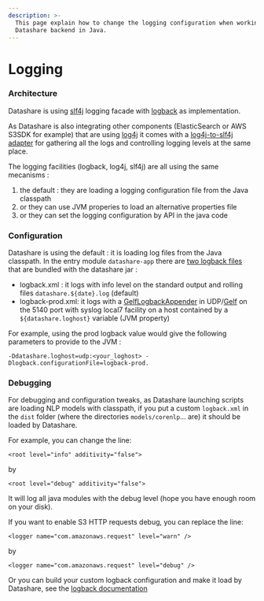 ```yaml
---
description: >-
  This page explain how to change the logging configuration when working on
  Datashare backend in Java.
---
```


# Logging

### Architecture

Datashare is using [slf4j](https://www.slf4j.org/) logging facade with [logback](https://logback.qos.ch/) as implementation.

As Datashare is also integrating other components (ElasticSearch or AWS S3SDK for example) that are using [log4j](https://logging.apache.org/log4j) it comes with a [log4j-to-slf4j adapter](https://logging.apache.org/log4j/2.x/log4j-to-slf4j/index.html) for gathering all the logs and controlling logging levels at the same place.

The logging facilities (logback, log4j, slf4j) are all using the same mecanisms :

1. the default : they are loading a logging configuration file from the Java classpath
2. or they can use JVM properies to load an alternative properties file
3. or they can set the logging configuration by API in the java code

### Configuration

Datashare is using the default : it is loading log files from the Java classpath. In the entry module `datashare-app` there are [two logback files](https://github.com/ICIJ/datashare/tree/master/datashare-app/src/main/resources) that are bundled with the datashare jar :

* logback.xml : it logs with info level on the standard output and rolling files `datashare.${date}.log` (default)
* logback-prod.xml: it logs with a [GelfLogbackAppender](https://logging.paluch.biz/apidocs/biz/paluch/logging/gelf/logback/GelfLogbackAppender.html) in UDP/[Gelf](https://docs.graylog.org/docs/gelf) on the 5140 port with syslog local7 facility on a host contained by a `${datashare.loghost}` variable (JVM property)

For example, using the prod logback value would give the following parameters to provide to the JVM :

```
-Ddatashare.loghost=udp:<your_loghost> -Dlogback.configurationFile=logback-prod.
```

### Debugging

For debugging and configuration tweaks, as Datashare launching scripts are loading NLP models with classpath, if you put a custom `logback.xml` in the `dist` folder (where the directories `models/corenlp`... are) it should be loaded by Datashare.

For example, you can change the line:

```
<root level="info" additivity="false">
```

by

```
<root level="debug" additivity="false">
```

It will log all java modules with the debug level (hope you have enough room on your disk).

If you want to enable S3 HTTP requests debug, you can replace the line:

```
<logger name="com.amazonaws.request" level="warn" />
```

by

```
<logger name="com.amazonaws.request" level="debug" />
```

Or you can build your custom logback configuration and make it load by Datashare, see the [logback documentation](https://logback.qos.ch/manual/configuration.html)
